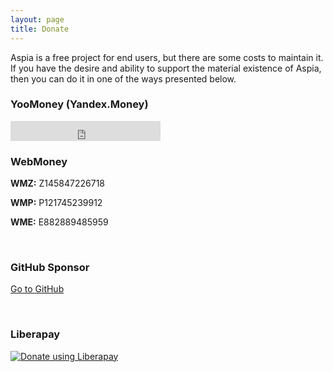 ```yaml
---
layout: page
title: Donate
---
```


Aspia is a free project for end users, but there are some costs to maintain it. If you have the desire and ability to support the material existence of Aspia, then you can do it in one of the ways presented below.

### YooMoney (Yandex.Money)
<iframe src="https://yoomoney.ru/quickpay/button-widget?targets=%D0%9F%D0%BE%D0%B4%D0%B4%D0%B5%D1%80%D0%B6%D0%B0%D1%82%D1%8C%20Aspia&amp;default-sum=500&amp;button-text=11&amp;yamoney-payment-type=on&amp;button-size=s&amp;button-color=orange&amp;successURL=https%3A%2F%2Faspia.org%2Fru&amp;quickpay=small&amp;account=41001133379240&amp;" width="240" height="32" frameborder="0" scrolling="no"></iframe>

<br/>

### WebMoney
<strong>WMZ:</strong> Z145847226718

<strong>WMP:</strong> P121745239912

<strong>WME:</strong> E882889485959

<br/>

### GitHub Sponsor
<a href="https://github.com/sponsors/dchapyshev">Go to GitHub</a>

<br/>

### Liberapay
<a href="https://liberapay.com/dchapyshev/donate"><img src="https://liberapay.com/assets/widgets/donate.svg" alt="Donate using Liberapay" /></a>
